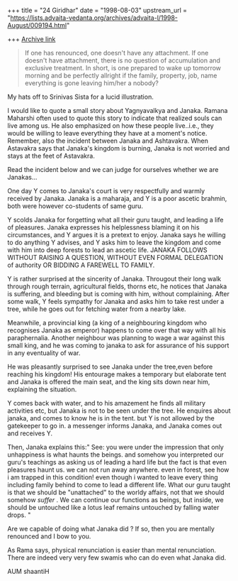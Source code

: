 +++
title = "24 Giridhar"
date = "1998-08-03"
upstream_url = "https://lists.advaita-vedanta.org/archives/advaita-l/1998-August/009194.html"

+++
[Archive link](https://lists.advaita-vedanta.org/archives/advaita-l/1998-August/009194.html)

> If one has renounced,
>one doesn't have any attachment. If one doesn't have attachment, there is no
>question of accumulation and exclusive treatment. In short, is one
prepared to
>wake up tomorrow morning and be perfectly allright if the family,
property, job,
>name everything is gone leaving him/her a nobody?

My hats off to Srinivas Sista for a lucid illustration.

I would like to quote a small story about Yagnyavalkya and Janaka.
Ramana Maharshi often used to quote this story to indicate
that realized souls can live among us. He also emphasized on
how these people live..i.e., they would be willing to leave
everything they have at a moment's notice. Remember, also
the incident between Janaka and Ashtavakra. When Astavakra
says that Janaka's kingdom is burning, Janaka is not worried
and stays at the feet of Astavakra.

Read the incident below and we can judge for ourselves whether
we are Janakas...

One day Y comes to Janaka's court is very respectfully
and warmly received by Janaka. Janaka is a  maharaja, and
Y is a  poor ascetic brahmin, both were however co-students
of  same guru.

Y scolds Janaka for forgetting what all their guru taught,
and leading a life of pleasures. Janaka expresses
his helplessness blaming it on his circumstances, and Y argues
it is a pretext to enjoy. Janaka says he willing to do anything
Y advises, and Y asks him to leave the kingdom and come with him
into deep forests to lead an ascetic life. JANAKA FOLLOWS
WITHOUT RAISING A QUESTION, WITHOUT EVEN FORMAL DELEGATION
of authority OR BIDDING A FAREWELL TO FAMILY.

Y is rather surprised at the sincerity of Janaka. Througout
their long walk through rough terrain, agricultural fields,
thorns etc, he notices that Janaka is suffering, and bleeding
but is coming with him, without complaining. After some walk,
Y feels sympathy for Janaka and asks him to take rest under a
tree, while he goes out for fetching water from a nearby lake.


Meanwhile, a provincial king  (a king of a neighbouring kingdom
who recognises Janaka as emperor)  happens to come over that way
with all his paraphernalia.  Another neighbour was planning to
wage a war  against this small king, and he was coming to janaka
to ask for assurance of his support in any eventuality of war.


He was pleasantly surprised to  see Janaka under the tree,even before
reaching his kingdom! His entourage makes a temporary but elaborate
tent and Janaka is offered the main seat, and the king sits down
near him, explaining the situation.

Y comes back with water, and to his amazement he finds all
military activities etc, but Janaka is not to be seen under the tree.
He enquires about janaka, and comes to know he is in the tent.
but  Y is not allowed by the gatekeeper to go in. a messenger
informs Janaka, and Janaka comes out and receives Y.

Then, Janaka explains this:" See: you were under the impression that
only unhappiness is what haunts the beings. and somehow you
interpreted our guru's teachings as asking us of leading a
hard life but the fact is that even pleasures haunt us. we can not run
away anywhere. even in forest, see how i am trapped in this
condition!  even though i  wanted to leave every thing including
family behind to come to lead a different life.
What our guru taught is that we should be "unattached" to the
worldy affairs, not that we should somehow *suffer* . We can
continue our functions as beings, but inside, we should be
untouched like a lotus leaf remains untouched by falling water
drops. "

Are we capable of doing what Janaka did ? If so, then you
are mentally renounced and I bow to you.

As Rama says, physical renunciation is easier than mental renunciation.
There are indeed very very few swamis who can do even what Janaka did.

AUM shaantiH

